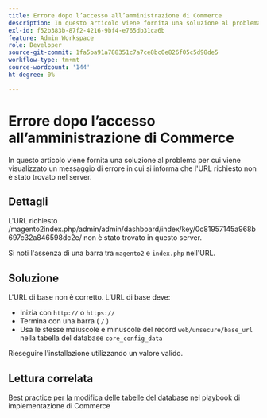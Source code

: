 ```yaml
---
title: Errore dopo l’accesso all’amministrazione di Commerce
description: In questo articolo viene fornita una soluzione al problema per cui viene visualizzato un messaggio di errore in cui si informa che l'URL richiesto non è stato trovato nel server.
exl-id: f52b383b-87f2-4216-9bf4-e765db31ca6b
feature: Admin Workspace
role: Developer
source-git-commit: 1fa5ba91a788351c7a7ce8bc0e826f05c5d98de5
workflow-type: tm+mt
source-wordcount: '144'
ht-degree: 0%

---
```


# Errore dopo l’accesso all’amministrazione di Commerce

In questo articolo viene fornita una soluzione al problema per cui viene visualizzato un messaggio di errore in cui si informa che l&#39;URL richiesto non è stato trovato nel server.

## Dettagli

L&#39;URL richiesto /magento2index.php/admin/admin/dashboard/index/key/0c81957145a968b697c32a846598dc2e/ non è stato trovato in questo server.

Si noti l&#39;assenza di una barra tra `magento2` e `index.php` nell&#39;URL.

## Soluzione

L&#39;URL di base non è corretto. L’URL di base deve:

* Inizia con `http://` o `https://`
* Termina con una barra ( `/` )
* Usa le stesse maiuscole e minuscole del record `web/unsecure/base_url` nella tabella del database `core_config_data`

Rieseguire l&#39;installazione utilizzando un valore valido.

## Lettura correlata

[Best practice per la modifica delle tabelle del database](https://experienceleague.adobe.com/it/docs/commerce-operations/implementation-playbook/best-practices/development/modifying-core-and-third-party-tables#why-adobe-recommends-avoiding-modifications) nel playbook di implementazione di Commerce
